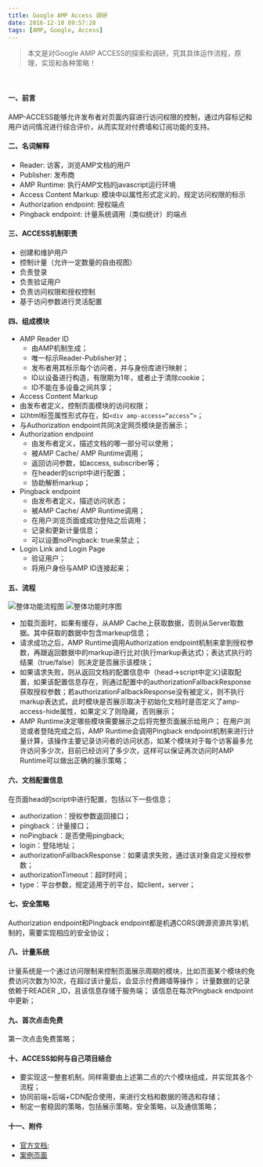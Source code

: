 ```yaml
---
title: Google AMP Access 调研
date: 2016-12-10 09:57:28
tags: [AMP, Google, Access]
---
```


> 本文是对Google AMP ACCESS的探索和调研，究其具体运作流程，原理，实现和各种策略！

<br />

#### 一、前言
 AMP-ACCESS能够允许发布者对页面内容进行访问权限的控制，通过内容标记和用户访问情况进行综合评价，从而实现对付费墙和订阅功能的支持。

#### 二、名词解释
- Reader: 访客，浏览AMP文档的用户
- Publisher: 发布商
- AMP Runtime: 执行AMP文档的javascript运行环境
- Access Content Markup: 模块中以属性形式定义的，规定访问权限的标示
- Authorization endpoint: 授权端点
- Pingback endpoint: 计量系统调用（类似统计）的端点

#### 三、ACCESS机制职责
- 创建和维护用户
- 控制计量（允许一定数量的自由视图）
- 负责登录
- 负责验证用户
- 负责访问权限和授权控制
- 基于访问参数进行灵活配置

#### 四、组成模块
- AMP Reader ID
  - 由AMP机制生成；
  - 唯一标示Reader-Publisher对；
  - 发布者用其标示每个访问者，并与身份库进行映射；
  - ID以设备进行构造，有限期为1年，或者止于清除cookie；
  - ID不能在多设备之间共享；
-  Access Content Markup
  - 由发布者定义，控制页面模块的访问权限；
  - 以html标签属性形式存在，如`<div amp-access=“access”>`；
  - 与Authorization endpoint共同决定网页模块是否展示；
- Authorization endpoint
  - 由发布者定义，描述文档的哪一部分可以使用；
  - 被AMP Cache/ AMP Runtime调用；
  - 返回访问参数，如access, subscriber等；
  - 在header的script中进行配置；
  - 协助解析markup；
- Pingback endpoint
  - 由发布者定义，描述访问状态；
  - 被AMP Cache/ AMP Runtime调用；
  - 在用户浏览页面或成功登陆之后调用；
  - 记录和更新计量信息；
  - 可以设置noPingback: true来禁止；
- Login Link and Login Page
  - 验证用户；
  - 将用户身份与AMP ID连接起来；

#### 五、流程

![整体功能流程图](/img/articles/google-amp/google-access-timing-diagram.png)
![整体功能时序图](/img/articles/google-amp/google-access-flow-chart.png)

- 加载页面时，如果有缓存，从AMP Cache上获取数据，否则从Server取数据。其中获取的数据中包含markeup信息；
- 请求成功之后，AMP Runtime调用Authorization endpoint机制来拿到授权参数，再跟返回数据中的markup进行比对(执行markup表达式)；表达式执行的结果（true/false）则决定是否展示该模块；
- 如果请求失败，则从返回文档的配置信息中（head->script中定义)读取配置，如果该配置信息存在，则通过配置中的authorizationFallbackResponse获取授权参数；若authorizationFallbackResponse没有被定义，则不执行markup表达式，此时模块是否展示取决于初始化文档时是否定义了amp-access-hide属性，如果定义了则隐藏，否则展示；
- AMP Runtime决定哪些模块需要展示之后将完整页面展示给用户；
在用户浏览或者登陆完成之后，AMP Runtime会调用Pingback endpoint机制来进行计量计算，该操作主要记录访问者的访问状态，如某个模块对于每个访客最多允许访问多少次，目前已经访问了多少次，这样可以保证再次访问时AMP Runtime可以做出正确的展示策略； 

#### 六、文档配置信息
在页面head的script中进行配置，包括以下一些信息；
- authorization：授权参数返回接口；
- pingback：计量接口；
- noPingback：是否使用pingback;
- login：登陆地址；
- authorizationFallbackResponse：如果请求失败，通过该对象自定义授权参数；
- authorizationTimeout：超时时间；
- type：平台参数，规定适用于的平台，如client，server； 

#### 七、安全策略
Authorization endpoint和Pingback endpoint都是机遇CORS(跨源资源共享)机制的，需要实现相应的安全协议；

#### 八、计量系统
计量系统是一个通过访问限制来控制页面展示周期的模块，比如页面某个模块的免费访问次数为10次，在超过该计量后，会显示付费踢墙等操作；
计量数据的记录依赖于READER _ID，且该信息存储于服务端；
该信息在每次Pingback endpoint中更新；

#### 九、首次点击免费
第一次点击免费策略；

#### 十、ACCESS如何与自己项目结合
- 要实现这一整套机制，同样需要由上述第二点的六个模块组成，并实现其各个流程；
- 协同前端+后端+CDN配合使用，来进行文档和数据的筛选和存储；
- 制定一套稳固的策略，包括展示策略，安全策略，以及通信策略；

#### 十一、附件
- [官方文档](https://www.ampproject.org/zh_cn/docs/reference/components/amp-access#access-url-variables);
- [案例页面](https://ampbyexample.com/components/amp-access/)